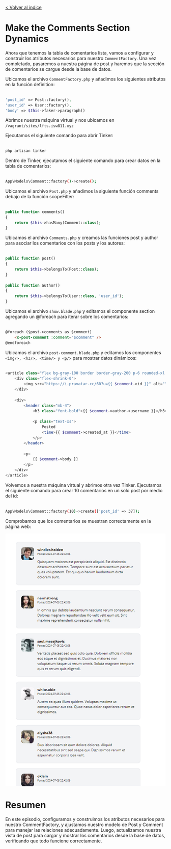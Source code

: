 [< Volver al índice](/docs/readme.md)

# Make the Comments Section Dynamics


Ahora que tenemos la tabla de comentarios lista, vamos a configurar y construir los atributos necesarios para nuestro `CommentFactory`. Una vez completado, pasaremos a nuestra página de post y haremos que la sección de comentarios se cargue desde la base de datos.


Ubicamos el archivo `CommentFactory.php` y añadimos los siguientes atributos en la función definition:

```php

'post_id' => Post::factory(),
'user_id' => User::factory(),
'body' => $this->faker->paragraph()

```


Abrimos nuestra máquina virtual y nos ubicamos en `/vagrant/sites/lfts.isw811.xyz`

Ejecutamos el siguiente comando para abrir Tinker:

```bash

php artisan tinker
```
Dentro de Tinker, ejecutamos el siguiente comando para crear datos en la tabla de comentarios:

```bash

App\Models\Comment::factory()->create();

```


Ubicamos el archivo `Post.php` y añadimos la siguiente función comments debajo de la función scopeFilter:

```php

public function comments()
{
    return $this->hasMany(Comment::class);
}

```


Ubicamos el archivo `Comments.php` y creamos las funciones post y author para asociar los comentarios con los posts y los autores:

```php

public function post()
{
    return $this->belongsTo(Post::class);
}

public function author()
{
    return $this->belongsTo(User::class, 'user_id');
}
```


Ubicamos el archivo `show.blade.php` y editamos el componente section agregando un @foreach para iterar sobre los comentarios:

```html

@foreach ($post->comments as $comment)
    <x-post-comment :comment="$comment" />
@endforeach

```


Ubicamos el archivo `post-comment.blade.php` y editamos los componentes `<img/>, <h3/>, <time/> y <p/>` para mostrar datos dinámicos:

```php

<article class="flex bg-gray-100 border border-gray-200 p-6 rounded-xl space-x-4">
    <div class="flex-shrink-0">
        <img src="https://i.pravatar.cc/60?u={{ $comment->id }}" alt="" width="60" height="60" class="rounded-xl">
    </div>

    <div>
        <header class="mb-4">
            <h3 class="font-bold">{{ $comment->author->username }}</h3>

            <p class="text-xs">
                Posted
                <time>{{ $comment->created_at }}</time>
            </p>
        </header>

        <p>
            {{ $comment->body }}
        </p>
    </div>
</article>
```



Volvemos a nuestra máquina virtual y abrimos otra vez Tinker. Ejecutamos el siguiente comando para crear 10 comentarios en un solo post por medio del id:

```bash

App\Models\Comment::factory(10)->create(['post_id' => 37]);

```


Comprobamos que los comentarios se muestran correctamente en la página web:


 ![Vista ](images/10-comments.png)

# Resumen 
En este episodio, configuramos y construimos los atributos necesarios para nuestro CommentFactory, y ajustamos nuestro modelo de Post y Comment para manejar las relaciones adecuadamente. Luego, actualizamos nuestra vista de post para cargar y mostrar los comentarios desde la base de datos, verificando que todo funcione correctamente.